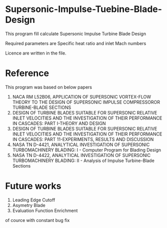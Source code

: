 # Supersonic-Impulse-Tuebine-Blade-Design

This program fill calculate Supersonic Impulse Turbine Blade Design

Required parameters are Specific heat ratio and inlet Mach numbers

Licence are written in the file.


# Reference
This program was based on below papers
1. NACA RM L52B06, APPLICATION OF SUPERSONIC VORTEX-FLOW THEORY TO THE DESIGN OF SUPERSONIC IMPULSE COMPRESSOROR TURBINE-BLADE SECTIONS
2. DESIGN OF TURBINE BLADES SUITABLE FOR SUPERSONIC RELATIVE INLET VELOCITIES AND THE INVESTIGATION OF THEIR PERFORMANCE IN CASCADES:	PART I-THEORY AND DESIGN
3. DESIGN OF TURBINE BLADES SUITABLE FOR SUPERSONIC RELATIVE INLET VELOCITIES AND THE INVESTIGATION OF THEIR PERFORMANCE IN CASCADES:	PART 11-EXPERIMENTS, RESULTS AND DISCUSSION
4. NASA TN D-4421, ANALYTICAL INVESTIGATION OF SUPERSONIC TURBOMACHINERY BLADING: I - Computer Program for Blading Design
5. NASA TN D-4422, ANALYTICAL INVESTIGATION OF SUPERSONIC TURBOMACHINERY BLADING: II - Analysis of Impulse Turbine-Blade Sections


# Future works
1. Leading Edge Cutoff
2. Asymetry Blade
3. Evaluation Function Enrichment

of cource with constant bug fix

